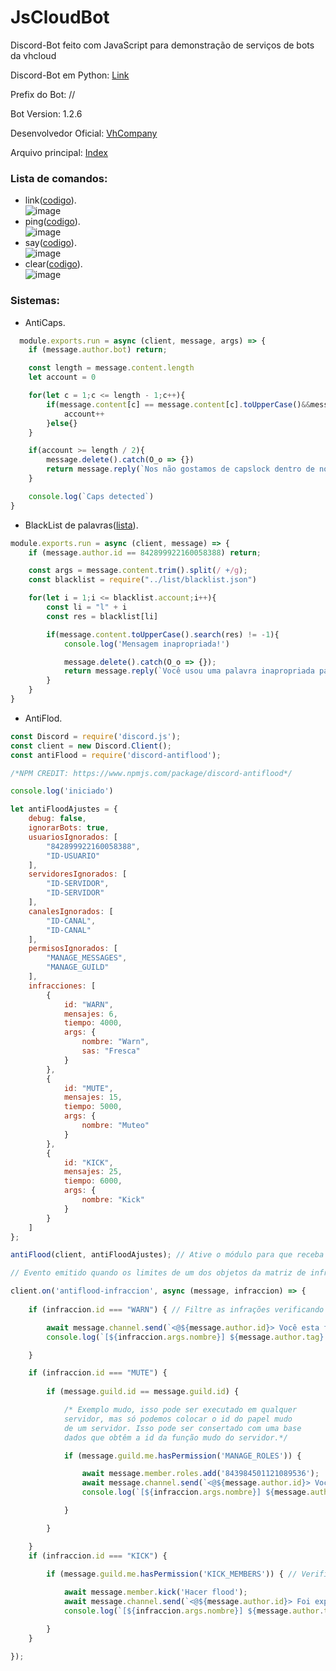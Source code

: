# JsCloudBot
Discord-Bot feito com JavaScript para demonstração de serviços de bots da vhcloud 

Discord-Bot em Python: [Link](https://github.com/Vh-Cloud/PyCloudBot)

Prefix do Bot: //

Bot Version: 1.2.6

Desenvolvedor Oficial: [VhCompany](https://github.com/VhCompany1)

Arquivo principal: [Index](https://github.com/Vh-Cloud/JsCloudBot/blob/main/Code/index.js)

### Lista de comandos:

- link([codigo](https://github.com/Vh-Cloud/JsCloudBot/blob/main/Code/commands/link.js)).<br>
![image](https://user-images.githubusercontent.com/79233369/118549937-886c9f80-b732-11eb-8a41-941115bf8cfa.png)
- ping([codigo](https://github.com/Vh-Cloud/JsCloudBot/blob/main/Code/commands/ping.js)).<br>
![image](https://user-images.githubusercontent.com/79233369/118550105-b5b94d80-b732-11eb-896f-5d0b95e0cf43.png)
- say([codigo](https://github.com/Vh-Cloud/JsCloudBot/blob/main/Code/commands/say.js)).<br>
![image](https://user-images.githubusercontent.com/79233369/118550302-e39e9200-b732-11eb-933a-229855642fb3.png)
- clear([codigo](https://github.com/Vh-Cloud/JsCloudBot/blob/main/Code/commands/clear.js)).<br>
![image](https://user-images.githubusercontent.com/79233369/118550376-fa44e900-b732-11eb-9346-dec7a579ccb6.png)

### Sistemas:

- AntiCaps.
```js
  module.exports.run = async (client, message, args) => {    
    if (message.author.bot) return;

    const length = message.content.length
    let account = 0

    for(let c = 1;c <= length - 1;c++){
        if(message.content[c] == message.content[c].toUpperCase()&&message.content[c].toUpperCase() != "K"){
            account++
        }else{}
    }

    if(account >= length / 2){
        message.delete().catch(O_o => {})
        return message.reply(`Nos não gostamos de capslock dentro de nossos servidores`)
    }

    console.log(`Caps detected`)
}
```
- BlackList de palavras([lista](https://github.com/Vh-Cloud/JsCloudBot/blob/main/Code/list/blacklist.json)).
```js
module.exports.run = async (client, message) => {
    if (message.author.id == 842899922160058388) return;

    const args = message.content.trim().split(/ +/g);
    const blacklist = require("../list/blacklist.json")

    for(let i = 1;i <= blacklist.account;i++){
        const li = "l" + i 
        const res = blacklist[li]

        if(message.content.toUpperCase().search(res) != -1){
            console.log('Mensagem inapropriada!')

            message.delete().catch(O_o => {});
            return message.reply(`Você usou uma palavra inapropriada para nosso vocabulario`)
        }
    }
}
```

- AntiFlod.
```js
const Discord = require('discord.js');
const client = new Discord.Client(); 
const antiFlood = require('discord-antiflood');

/*NPM CREDIT: https://www.npmjs.com/package/discord-antiflood*/

console.log('iniciado')

let antiFloodAjustes = {
    debug: false,
    ignorarBots: true,
    usuariosIgnorados: [
        "842899922160058388", 
        "ID-USUARIO"
    ],
    servidoresIgnorados: [
        "ID-SERVIDOR", 
        "ID-SERVIDOR"
    ],
    canalesIgnorados: [
        "ID-CANAL", 
        "ID-CANAL"
    ],
    permisosIgnorados: [
        "MANAGE_MESSAGES", 
        "MANAGE_GUILD"
    ],
    infracciones: [
        {
            id: "WARN",
            mensajes: 6,
            tiempo: 4000,
            args: {
                nombre: "Warn",
                sas: "Fresca"
            }
        },
        {
            id: "MUTE",
            mensajes: 15,
            tiempo: 5000,
            args: {
                nombre: "Muteo"
            }
        },
        {
            id: "KICK",
            mensajes: 25,
            tiempo: 6000,
            args: {
                nombre: "Kick"
            }
        }
    ]
};

antiFlood(client, antiFloodAjustes); // Ative o módulo para que receba e emita eventos.

// Evento emitido quando os limites de um dos objetos da matriz de infrações são excedidos.

client.on('antiflood-infraccion', async (message, infraccion) => {
    
    if (infraccion.id === "WARN") { // Filtre as infrações verificando seu id para dar a sanção correspondente.

        await message.channel.send(`<@${message.author.id}> Você esta flodando por favor pare, se não sera punido`);
        console.log(`[${infraccion.args.nombre}] ${message.author.tag} Foi avisado por flodar no canal: #${message.channel.name}.`);

    }

    if (infraccion.id === "MUTE") {
        
        if (message.guild.id == message.guild.id) {

            /* Exemplo mudo, isso pode ser executado em qualquer
            servidor, mas só podemos colocar o id do papel mudo
            de um servidor. Isso pode ser consertado com uma base
            dados que obtêm a id da função mudo do servidor.*/

            if (message.guild.me.hasPermission('MANAGE_ROLES')) {

                await message.member.roles.add('843984501121089536');
                await message.channel.send(`<@${message.author.id}> Você foi mutado por não escutar o aviso.`);
                console.log(`[${infraccion.args.nombre}] ${message.author.tag} Foi mutado por flodar no canal: #${message.channel.name}.`);

            }

        }

    }
    if (infraccion.id === "KICK") {
        
        if (message.guild.me.hasPermission('KICK_MEMBERS')) { // Verifique se o bot tem permissão para chutar membros.

            await message.member.kick('Hacer flood');
            await message.channel.send(`<@${message.author.id}> Foi expulso por flod!.`);
            console.log(`[${infraccion.args.nombre}] ${message.author.tag} Foi expulsado por flodar no canal: #${message.channel.name}.`);

        }
    }

});
```
